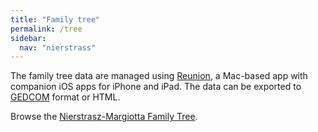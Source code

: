 ```yaml
---
title: "Family tree"
permalink: /tree
sidebar:
  nav: "nierstrass"
---
```


The family tree data are managed using [Reunion](https://www.leisterpro.com), a Mac-based app with companion iOS apps for iPhone and iPad.
The data can be exported to [GEDCOM](https://en.wikipedia.org/wiki/GEDCOM) format or HTML.

Browse the [Nierstrasz-Margiotta Family Tree](/Reunion/wc_toc.html).

